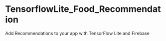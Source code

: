 # TensorflowLite_Food_Recommendation
Add Recommendations to your app with TensorFlow Lite and Firebase

